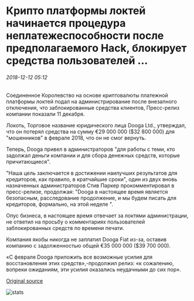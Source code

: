 # Крипто платформы локтей начинается процедура неплатежеспособности после предполагаемого Hack, блокирует средства пользователей ...

###### 2018-12-12 05:12

Соединенное Королевство на основе криптовалюты платежной платформы локтей подал на администрирование после внезапного отключения, что заблокированные средства клиентов, Пресс-релиз компании показали 11 декабря.

Локоть, Торговое название юридического лица Dooga Ltd., утверждал, что он потерял средства на сумму €29 000 000 ($32 800 000) для "мошенников" в феврале 2018, что он не смог вернуть.

Теперь, Dooga привел в администраторов "для работы с теми, кто задолжал деньги компании и для сбора денежных средств, которые причитающиеся".

"Наша цель заключается в достижении наилучших результатов для кредиторов, как правило, в кратчайшие сроки", один из двух вновь назначенных администраторов Стив Паркер прокомментировал в пресс-релизе, продолжая: "Dooga в настоящее время является безопасным, расследование продолжение, и мы будем писать для кредиторов, формально, на этой неделе ".

Опус бизнеса, в настоящее время отвечает за локтями администрации, не ответил на просьбу о комментариях пользователей заблокированных средств по времени печати.

Компания якобы никогда не заплатил Dooga Fiat из-за, оставив компанию с задолженностью общей €35 000 000 ($39 700 000).

«С февраля Dooga приложить все возможные усилия для восстановления этих средств»,-продолжил релиз: «к сожалению, вопреки ожиданиям, эти усилия оказались неудачными до сих пор».

[Original source](https://cointelegraph.com/news/crypto-platform-cubits-begins-insolvency-procedure-after-alleged-hack-locks-users-funds)

![stats](https://c.statcounter.com/11760860/0/a89fa40b/1/ "stats")